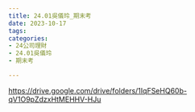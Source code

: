 ```yaml
---
title: 24.01吳儀玲_期末考
date: 2023-10-17
tags: 
categories:
- 24公司理財
- 24.01吳儀玲
- 期末考

---
```

https://drive.google.com/drive/folders/1IqFSeHQ60b-qV1O9pZdzxHtMEHHV-HJu
